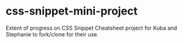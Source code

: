 # css-snippet-mini-project

Extent of progress on CSS Snippet Cheatsheet project for Kuba and Stephanie to fork/clone for their use.
